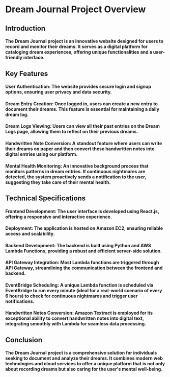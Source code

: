 # Dream Journal Project Overview
## Introduction
#### The Dream Journal project is an innovative website designed for users to record and monitor their dreams. It serves as a digital platform for cataloging dream experiences, offering unique functionalities and a user-friendly interface.

## Key Features
#### User Authentication: The website provides secure login and signup options, ensuring user privacy and data security.
#### Dream Entry Creation: Once logged in, users can create a new entry to document their dreams. This feature is essential for maintaining a daily dream log.
#### Dream Logs Viewing: Users can view all their past entries on the Dream Logs page, allowing them to reflect on their previous dreams.
#### Handwritten Note Conversion: A standout feature where users can write their dreams on paper and then convert these handwritten notes into digital entries using our platform.
#### Mental Health Monitoring: An innovative background process that monitors patterns in dream entries. If continuous nightmares are detected, the system proactively sends a notification to the user, suggesting they take care of their mental health.

## Technical Specifications
#### Frontend Development: The user interface is developed using React.js, offering a responsive and interactive experience.
#### Deployment: The application is hosted on Amazon EC2, ensuring reliable access and scalability.
#### Backend Development: The backend is built using Python and AWS Lambda Functions, providing a robust and efficient server-side solution.
#### API Gateway Integration: Most Lambda functions are triggered through API Gateway, streamlining the communication between the frontend and backend.
#### EventBridge Scheduling: A unique Lambda function is scheduled via EventBridge to run every minute (ideal for a real-world scenario of every 6 hours) to check for continuous nightmares and trigger user notifications.
#### Handwritten Notes Conversion: Amazon Textract is employed for its exceptional ability to convert handwritten notes into digital text, integrating smoothly with Lambda for seamless data processing.
## Conclusion
#### The Dream Journal project is a comprehensive solution for individuals seeking to document and analyze their dreams. It combines modern web technologies and cloud services to offer a unique platform that is not only about recording dreams but also caring for the user's mental well-being.